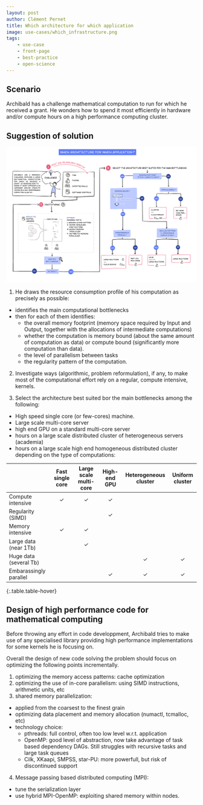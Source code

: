 ```yaml
---
layout: post
author: Clément Pernet
title: Which architecture for which application
image: use-cases/which_infrastructure.png
tags:
    - use-case
    - front-page
    - best-practice
    - open-science
---
```


## Scenario

Archibald has a challenge mathematical computation to run for which he received a grant. He wonders how to spend it most efficiently in hardware and/or compute hours on a high performance computing cluster.

## Suggestion of solution


[ ![picture of the suggested solution](/public/images/use-cases/which_infrastructure.png)](/public/images/use-cases/which_infrastructure.png)

1.  He draws the resource consumption  profile of his computation as precisely as possible:
 - identifies the main computational bottlenecks
 - then for each of them identifies:
   * the overall memory footprint (memory space required by Input and Output, together with the allocations of intermediate computations)
   * whether the computation is memory bound (about the same amount of computation as data) or compute bound (significantly more computation than data).
   * the level of parallelism between tasks
   * the regularity pattern of the computation.

2. Investigate ways (algorithmic, problem reformulation), if any, to make most of the computational effort rely on a regular, compute intensive, kernels.

3. Select the architecture best suited bor the main bottlenecks among the following:
 - High speed single core (or few-cores) machine.
 - Large scale multi-core server 
 - high end GPU on a standard multi-core server
 - hours on a large scale distributed cluster of heterogeneous servers (academia)
 - hours on a large scale high end homogeneous distributed cluster
depending on the type of computations:

|                          |  Fast single core  |  Large scale multi-core  |  High-end GPU  |  Heterogeneous cluster  |  Uniform cluster   |
| ------------------------ | :----------------: | :----------------------: | :------------: | :---------------------: | :----------------: |
| Compute intensive        |      ✓             |           ✓              |       ✓        |                         |                    |
| Regularity (SIMD)        |                    |                          |       ✓        |                         |                    |
| Memory intensive         |      ✓             |           ✓              |                |                         |                    |
| Large data (near 1Tb)    |                    |           ✓              |                |                         |                    |
| Huge data (several Tb)  |                    |                          |                |            ✓            |        ✓           |
| Embarassingly parallel   |                    |                          |       ✓        |            ✓            |        ✓           |
{:.table.table-hover}

## Design of high performance code for mathematical computing

Before throwing any effort in code developpment, Archibald tries to make use of any specialised library providing high performance implementations for some kernels he is focusing on.

Overall the design of new code solving the problem should focus on optimizing the following points incrementally.
 1. optimizing the memory access patterns: cache optimization
 2. optimizing the use of in-core parallelism: using SIMD instructions, arithmetic units, etc
 3. shared memory parallelization:
  - applied from the coarsest to the finest grain
  - optimizing data placement and memory allocation (numactl, tcmalloc, etc)
  - technology choice:
    * pthreads: full control, often too low level w.r.t. application
    * OpenMP: good level of abstraction, now take advantage of task based dependency DAGs. Still struggles with recursive tasks and large task queues
    * Cilk, XKaapi, SMPSS, star-PU: more powerfull, but risk of discontinued support
 4. Message passing based distributed computing (MPI):
  - tune the serialization layer
  - use hybrid MPI-OpenMP: exploiting shared memory within nodes.


